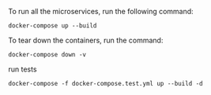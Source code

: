 To run all the microservices, run the following command:

```
docker-compose up --build
```

To tear down the containers, run the command:

```
docker-compose down -v
```

run tests

```
docker-compose -f docker-compose.test.yml up --build -d
```
